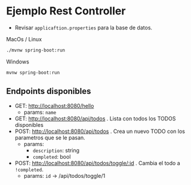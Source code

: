 # Ejemplo Rest Controller

- Revisar `applicaftion.properties` para la base de datos.

MacOs / Linux

```bash
./mvnw spring-boot:run
```

Windows

```bash
mvnw spring-boot:run
```

## Endpoints disponibles

- GET: [http://localhost:8080/hello](http://localhost:8080/hello)
  - params: `name`
- GET: [http://localhost:8080/api/todos](http://localhost:8080/api/todos) . Lista con todos los TODOS disponibles
- POST: [http://localhost:8080/api/todos](http://localhost:8080/api/todos) . Crea un nuevo TODO con los parametros que se le pasan.
  - params:
    - `description`: string
    - `completed`: bool
- POST: [http://localhost:8080/api/todos/toggle/:id](http://localhost:8080/api/todos/toggle/:id) . Cambia el todo a `!completed`.
  - params: `id` -> /api/todos/toggle/1
